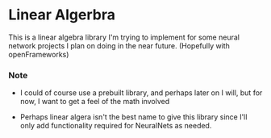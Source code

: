 # Linear Algerbra
This is a linear algebra library I'm trying to implement for some 
neural network projects I plan on doing in the near future. (Hopefully 
with openFrameworks)

### Note
* I could of course use a prebuilt library, and perhaps later on I will, but 
for now, I want to get a feel of the math involved

* Perhaps linear algera isn't the best name to give this library since I'll only 
add functionality required for NeuralNets as needed.

